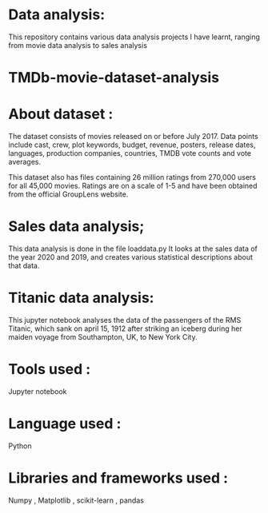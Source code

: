 # Data analysis:
This repository contains various data analysis projects I have learnt, 
ranging from movie data analysis to sales analysis


# TMDb-movie-dataset-analysis

# About dataset :
The dataset consists of movies released on or before July 2017. Data points include cast, crew, plot keywords, budget, revenue, posters, release dates, languages, production companies, countries, TMDB vote counts and vote averages.

This dataset also has files containing 26 million ratings from 270,000 users for all 45,000 movies. Ratings are on a scale of 1-5 and have been obtained from the official GroupLens website.

# Sales data analysis;
This data analysis is done in the file loaddata.py
It looks at the sales data of the year 2020 and 2019, and creates
various statistical descriptions about that data.

# Titanic data analysis:
This jupyter notebook analyses the data of the passengers
of the RMS Titanic, which sank on april 15, 1912  after striking an 
iceberg during her maiden voyage from Southampton, 
UK, to New York City.

# Tools used : 
Jupyter notebook
# Language used :
Python
# Libraries and frameworks used :
Numpy , Matplotlib , scikit-learn , pandas

